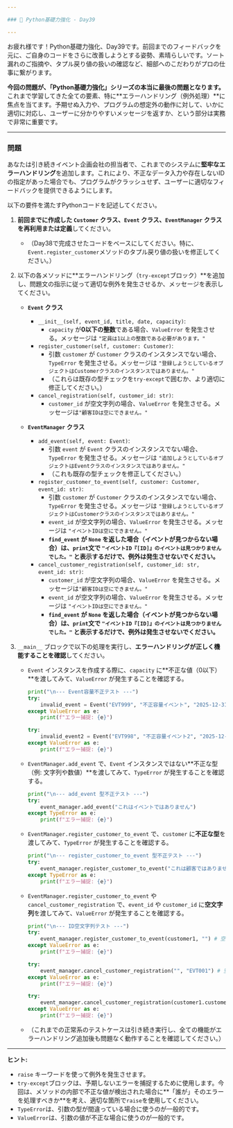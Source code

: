 ```yaml
---

### 📝 Python基礎力強化 - Day39

---
```


お疲れ様です！Python基礎力強化、Day39です。前回までのフィードバックを元に、ご自身のコードをさらに改善しようとする姿勢、素晴らしいです。ソート漏れのご指摘や、タプル戻り値の扱いの確認など、細部へのこだわりがプロの仕事に繋がります。

**今回の問題が、「Python基礎力強化」シリーズの本当に最後の問題となります。** これまで学習してきた全ての要素、特に**エラーハンドリング（例外処理）**に焦点を当てます。予期せぬ入力や、プログラムの想定外の動作に対して、いかに適切に対応し、ユーザーに分かりやすいメッセージを返すか、という部分は実務で非常に重要です。

---

### 問題

あなたは引き続きイベント企画会社の担当者で、これまでのシステムに**堅牢なエラーハンドリング**を追加します。これにより、不正なデータ入力や存在しないIDの指定があった場合でも、プログラムがクラッシュせず、ユーザーに適切なフィードバックを提供できるようにします。

以下の要件を満たすPythonコードを記述してください。

1.  **前回までに作成した `Customer` クラス、`Event` クラス、`EventManager` クラスを再利用または定義**してください。
    * （Day38で完成させたコードをベースにしてください。特に、`Event.register_customer`メソッドのタプル戻り値の扱いを修正してください。）

2.  以下の各メソッドに**エラーハンドリング（`try-except`ブロック）**を追加し、問題文の指示に従って適切な例外を発生させるか、メッセージを表示してください。

    * **`Event` クラス**
        * `__init__(self, event_id, title, date, capacity)`:
            * `capacity` が**0以下の整数**である場合、`ValueError` を発生させる。メッセージは `"定員は1以上の整数である必要があります。"`
        * `register_customer(self, customer: Customer)`:
            * 引数 `customer` が `Customer` クラスのインスタンスでない場合、`TypeError` を発生させる。メッセージは `"登録しようとしているオブジェクトはCustomerクラスのインスタンスではありません。" `
            * （これらは既存の型チェックを`try-except`で囲むか、より適切に修正してください。）
        * `cancel_registration(self, customer_id: str)`:
            * `customer_id` が空文字列の場合、`ValueError` を発生させる。メッセージは`"顧客IDは空にできません。"`

    * **`EventManager` クラス**
        * `add_event(self, event: Event)`:
            * 引数 `event` が `Event` クラスのインスタンスでない場合、`TypeError` を発生させる。メッセージは `"追加しようとしているオブジェクトはEventクラスのインスタンスではありません。" `
            * （これも既存の型チェックを修正してください。）
        * `register_customer_to_event(self, customer: Customer, event_id: str)`:
            * 引数 `customer` が `Customer` クラスのインスタンスでない場合、`TypeError` を発生させる。メッセージは `"登録しようとしているオブジェクトはCustomerクラスのインスタンスではありません。" `
            * `event_id` が空文字列の場合、`ValueError` を発生させる。メッセージは `"イベントIDは空にできません。"`
            * **`find_event` が `None` を返した場合（イベントが見つからない場合）は、`print`文で `"イベントID『[ID]』のイベントは見つかりませんでした。"` と表示するだけで、例外は発生させないでください。**
        * `cancel_customer_registration(self, customer_id: str, event_id: str)`:
            * `customer_id` が空文字列の場合、`ValueError` を発生させる。メッセージは`"顧客IDは空にできません。"`
            * `event_id` が空文字列の場合、`ValueError` を発生させる。メッセージは `"イベントIDは空にできません。"`
            * **`find_event` が `None` を返した場合（イベントが見つからない場合）は、`print`文で `"イベントID『[ID]』のイベントは見つかりませんでした。"` と表示するだけで、例外は発生させないでください。**

3.  `__main__` ブロックで以下の処理を実行し、**エラーハンドリングが正しく機能することを確認**してください。

    * `Event` インスタンスを作成する際に、`capacity` に**不正な値（0以下）**を渡してみて、`ValueError` が発生することを確認する。
        ```python
        print("\n--- Event容量不正テスト ---")
        try:
            invalid_event = Event("EVT999", "不正容量イベント", "2025-12-31", 0) # 定員0
        except ValueError as e:
            print(f"エラー捕捉: {e}")

        try:
            invalid_event2 = Event("EVT998", "不正容量イベント2", "2025-12-31", -5) # 定員負数
        except ValueError as e:
            print(f"エラー捕捉: {e}")
        ```
    * `EventManager.add_event` で、`Event` インスタンスではない**不正な型（例: 文字列や数値）**を渡してみて、`TypeError` が発生することを確認する。
        ```python
        print("\n--- add_event 型不正テスト ---")
        try:
            event_manager.add_event("これはイベントではありません")
        except TypeError as e:
            print(f"エラー捕捉: {e}")
        ```
    * `EventManager.register_customer_to_event` で、`customer` に**不正な型**を渡してみて、`TypeError` が発生することを確認する。
        ```python
        print("\n--- register_customer_to_event 型不正テスト ---")
        try:
            event_manager.register_customer_to_event("これは顧客ではありません", "EVT001")
        except TypeError as e:
            print(f"エラー捕捉: {e}")
        ```
    * `EventManager.register_customer_to_event` や `cancel_customer_registration` で、`event_id` や `customer_id` に**空文字列**を渡してみて、`ValueError` が発生することを確認する。
        ```python
        print("\n--- ID空文字列テスト ---")
        try:
            event_manager.register_customer_to_event(customer1, "") # 空のevent_id
        except ValueError as e:
            print(f"エラー捕捉: {e}")

        try:
            event_manager.cancel_customer_registration("", "EVT001") # 空のcustomer_id
        except ValueError as e:
            print(f"エラー捕捉: {e}")

        try:
            event_manager.cancel_customer_registration(customer1.customer_id, "") # 空のevent_id
        except ValueError as e:
            print(f"エラー捕捉: {e}")
        ```

    * （これまでの正常系のテストケースは引き続き実行し、全ての機能がエラーハンドリング追加後も問題なく動作することを確認してください。）

---

**ヒント:**
* `raise` キーワードを使って例外を発生させます。
* `try-except`ブロックは、予期しないエラーを捕捉するために使用します。今回は、メソッドの内部で不正な値が検出された場合に**「誰が」そのエラーを処理すべきか**を考え、適切な箇所で`raise`を使用してください。
* `TypeError`は、引数の型が間違っている場合に使うのが一般的です。
* `ValueError`は、引数の値が不正な場合に使うのが一般的です。
